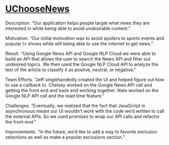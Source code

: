 # [UChooseNews](https://natebennett9.github.io/UChooseNews/)

Description. “Our application helps people target what news they are interested in while being able to avoid undesirable content.”

Motivation. “Our initial motivation was to avoid spoilers to sports events and popular tv shows while still being able to use the internet to get news.”

Result. “Using Google News API and Google NLP Cloud we were able to build an API that allows the user to search the News API and filter out undesired topics. We then used the Google NLP Cloud API to analyze the text of the article to classify it as positve, neutral, or negative."

Team Efforts. “Jeff singlehandedly created the UI and helped figure out how to use a callback to. Chelsey worked on the Google News API call and getting the front end and back end working together. Nate worked on the Google NLP API call and the read time feature.”

Challenges. “Eventually, we realized that the fact that JavaScript is asynchronous meant our UI wouldn’t work with the code we’d written to call the external APIs. So we used promises to wrap our API calls and refactor the front-end."

Improvements. “In the future, we’d like to add a way to favorite exclusion selections as well as make a popular exclusions section."

